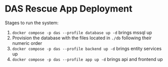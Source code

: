 # DAS Rescue App Deployment

Stages to run the system:

1. `docker compose -p das --profile database up -d` brings mssql up
1. Provision the database with the files located in `./db` following their numeric order
1. `docker compose -p das --profile backend up -d` brings entity services up
1. `docker compose -p das --profile app up -d` brings api and frontend up